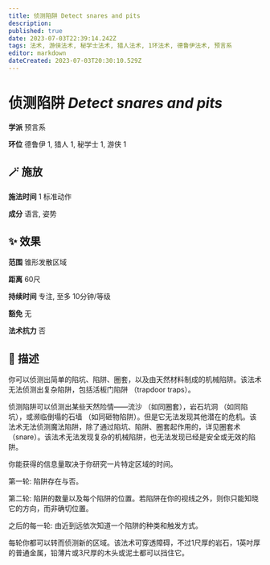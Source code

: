 ```yaml
---
title: 侦测陷阱 Detect snares and pits
description: 
published: true
date: 2023-07-03T22:39:14.242Z
tags: 法术, 游侠法术, 秘学士法术, 猎人法术, 1环法术, 德鲁伊法术, 预言系
editor: markdown
dateCreated: 2023-07-03T20:30:10.529Z
---
```


# **侦测陷阱** *Detect snares and pits*

**学派** 预言系 

**环位** 德鲁伊 1, 猎人 1, 秘学士 1, 游侠 1

## 🪄 施放

**施法时间** 1 标准动作

**成分** 语言, 姿势

## ✨ 效果  

**范围** 锥形发散区域

**距离** 60尺  

**持续时间** 专注, 至多 10分钟/等级 

**豁免** 无

**法术抗力** 否

## 📖 描述

你可以侦测出简单的陷坑、陷阱、圈套，以及由天然材料制成的机械陷阱。该法术无法侦测出复杂陷阱，包括活板门陷阱 （trapdoor traps）。

侦测陷阱可以侦测出某些天然险情——流沙 （如同圈套），岩石坑洞 （如同陷坑），或濒临倒塌的石墙 （如同砸物陷阱）。但是它无法发现其他潜在的危机。该法术无法侦测魔法陷阱，除了通过陷坑、陷阱、圈套起作用的，详见圈套术 （snare）。该法术无法发现复杂的机械陷阱，也无法发现已经是安全或无效的陷阱。

你能获得的信息量取决于你研究一片特定区域的时间。

第一轮: 陷阱存在与否。

第二轮: 陷阱的数量以及每个陷阱的位置。若陷阱在你的视线之外，则你只能知晓它的方向，而非确切位置。

之后的每一轮: 由近到远依次知道一个陷阱的种类和触发方式。

每轮你都可以转而侦测新的区域。该法术可穿透障碍，不过1尺厚的岩石，1英吋厚的普通金属，铅薄片或3尺厚的木头或泥土都可以挡住它。
    